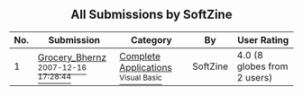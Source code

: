 ﻿<div align="center">

## All Submissions by SoftZine

</div>

No.  | Submission | Category | By   | User Rating
---- | ---------- | -------- | ---- | -----------
1 | [Grocery\_Bhernz<br /><sup>2007-12-16 17:28:44</sup>](https://github.com/Planet-Source-Code/softzine-grocery-bhernz__1-69762) | [Complete Applications<br /><sup>Visual Basic</sup>](../ByCategory/complete-applications__1-27.md) | SoftZine | 4.0 (8 globes from 2 users)
